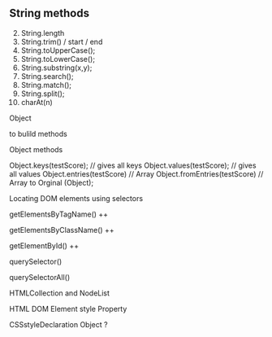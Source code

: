 ##  String methods

2. String.length
3. String.trim() / start / end
4. String.toUpperCase();
5. String.toLowerCase();
6. String.substring(x,y);
7. String.search();
9. String.match();
10. String.split();
11. charAt(n)


Object

to bulild methods

Object methods

Object.keys(testScore); // gives all keys
Object.values(testScore); // gives all values
Object.entries(testScore) // Array
Object.fromEntries(testScore) // Array to Orginal (Object);

Locating DOM elements using selectors

getElementsByTagName() ++

getElementsByClassName() ++

getElementById() ++

querySelector()

querySelectorAll()

HTMLCollection and NodeList

HTML DOM Element style Property

CSSstyleDeclaration Object ?



